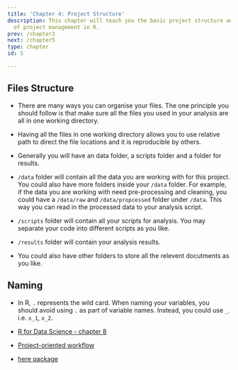 ```yaml
---
title: 'Chapter 4: Project Structure'
description: This chapter will teach you the basic project structure and good practice
  of project management in R.
prev: /chapter3
next: /chapter5
type: chapter
id: 5

---
```

<exercise id="1" title="Getting start with an R project" type="slides">

<slides source="chapte4_01_Project_Structure"> </slides>

</exercise>

<exercise id="2" title="Files Structure and Naming">

## Files Structure

-   There are many ways you can organise your files. The one principle
    you should follow is that make sure all the files you used in your
    analysis are all in one working directory.

-   Having all the files in one working directory allows you to use
    relative path to direct the file locations and it is reproducible by
    others.

-   Generally you will have an data folder, a scripts folder and a
    folder for results.

-   `/data` folder will contain all the data you are working with for
    this project. You could also have more folders inside your `/data`
    folder. For example, if the data you are working with need
    pre-processing and cleaning, you could have a `/data/raw` and
    `/data/propcessed` folder under `/data`. This way you can read in
    the processed data to your analysis script.

-   `/scripts` folder will contain all your scripts for analysis. You
    may separate your code into different scripts as you like.

-   `/results` folder will contain your analysis results.

-   You could also have other folders to store all the relevent
    docutments as you like.

## Naming

-   In R, `.` represents the wild card. When naming your variables, you
    should avoid using `.` as part of variable names. Instead, you could
    use `_`. i.e. `x_1`, `x_2`.

</exercise>

<exercise id="3" title="Additional Sources">

-   [R for Data Science - chapter 8](https://r4ds.had.co.nz)

-   [Project-oriented
    workflow](https://rstats.wtf/project-oriented-workflow.html)

-   [here package](https://here.r-lib.org)

</exercise>

